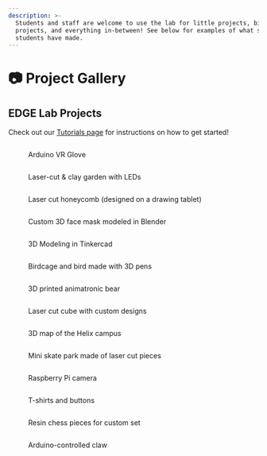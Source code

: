 ```yaml
---
description: >-
  Students and staff are welcome to use the lab for little projects, big
  projects, and everything in-between! See below for examples of what some
  students have made.
---
```


# 📷 Project Gallery

## EDGE Lab Projects

Check out our [Tutorials page](../getting-started/tutorials-how-to/) for instructions on how to get started!&#x20;

<div><figure><img src="../.gitbook/assets/20220920_153319 (1).jpg" alt=""><figcaption><p>Arduino VR Glove</p></figcaption></figure> <figure><img src="../.gitbook/assets/20240606_100828 (1).jpg" alt=""><figcaption><p>Laser-cut &#x26; clay garden with LEDs</p></figcaption></figure></div>

<div><figure><img src="../.gitbook/assets/20230525_112146 (2).jpg" alt=""><figcaption><p>Laser cut honeycomb (designed on a drawing tablet)</p></figcaption></figure> <figure><img src="../.gitbook/assets/IMG_6952 (1).png" alt=""><figcaption><p>Custom 3D face mask modeled in Blender</p></figcaption></figure></div>

<div><figure><img src="../.gitbook/assets/20230126_122733.jpg" alt=""><figcaption><p>3D Modeling in Tinkercad</p></figcaption></figure> <figure><img src="../.gitbook/assets/Copy of IMG_20191211_084435530.jpg" alt=""><figcaption><p>Birdcage and bird made with 3D pens</p></figcaption></figure></div>

<div><figure><img src="../.gitbook/assets/20240606_101437~2 (2).jpg" alt=""><figcaption><p>3D printed animatronic bear</p></figcaption></figure> <figure><img src="../.gitbook/assets/20230207_124334.jpg" alt=""><figcaption><p>Laser cut cube with custom designs</p></figcaption></figure></div>

<div><figure><img src="../.gitbook/assets/20230126_145713.jpg" alt=""><figcaption><p>3D map of the Helix campus</p></figcaption></figure> <figure><img src="../.gitbook/assets/IMG_20221013_164433.jpg" alt=""><figcaption><p>Mini skate park made of laser cut pieces</p></figcaption></figure></div>

<div><figure><img src="../.gitbook/assets/20180213_102649.jpg" alt=""><figcaption><p>Raspberry Pi camera</p></figcaption></figure> <figure><img src="../.gitbook/assets/20230221_140333 (1).jpg" alt=""><figcaption><p>T-shirts and buttons </p></figcaption></figure></div>

<div><figure><img src="../.gitbook/assets/20230503_114937 (1).jpg" alt=""><figcaption><p>Resin chess pieces for custom set</p></figcaption></figure> <figure><img src="../.gitbook/assets/IMG_20221208_170924_Bokeh (1).jpg" alt=""><figcaption><p>Arduino-controlled claw</p></figcaption></figure></div>

